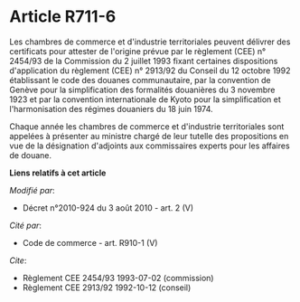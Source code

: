 # Article R711-6

Les chambres de commerce et d'industrie territoriales peuvent délivrer des certificats pour attester de l'origine prévue par
le règlement (CEE) n° 2454/93 de la Commission du 2 juillet 1993 fixant certaines dispositions d'application du règlement
(CEE) n° 2913/92 du Conseil du 12 octobre 1992 établissant le code des douanes communautaire, par la convention de Genève
pour la simplification des formalités douanières du 3 novembre 1923 et par la convention internationale de Kyoto pour la
simplification et l'harmonisation des régimes douaniers du 18 juin 1974.

Chaque année les chambres de commerce et d'industrie territoriales sont appelées à présenter au ministre chargé de leur
tutelle des propositions en vue de la désignation d'adjoints aux commissaires experts pour les affaires de douane.

**Liens relatifs à cet article**

_Modifié par_:

  - Décret n°2010-924 du 3 août 2010 - art. 2 (V)

_Cité par_:

  - Code de commerce - art. R910-1 (V)

_Cite_:

  - Règlement CEE 2454/93 1993-07-02 (commission)
  - Règlement CEE 2913/92 1992-10-12 (conseil)
